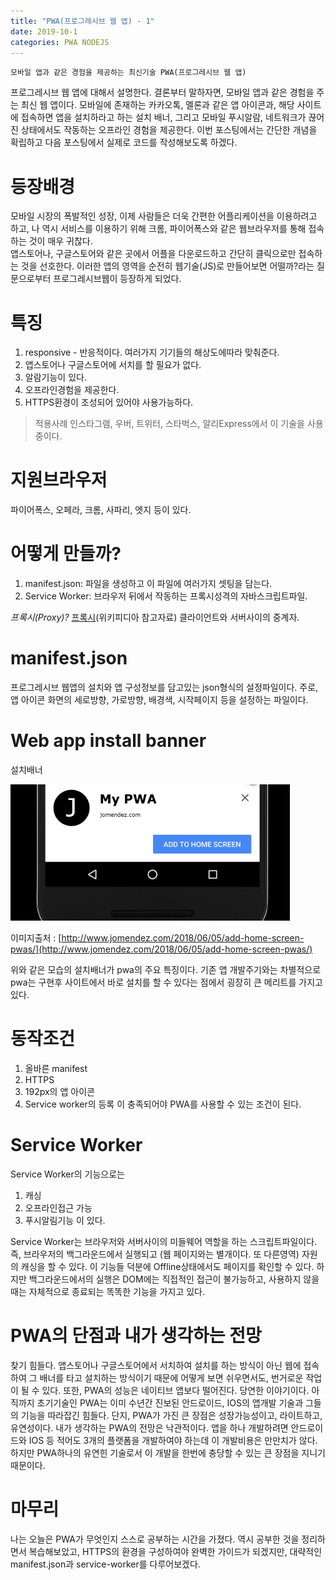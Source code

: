 ```yaml
---
title: "PWA(프로그레시브 웹 앱) - 1"
date: 2019-10-1
categories: PWA NODEJS
---
```


`모바일 앱과 같은 경험을 제공하는 최신기술 PWA(프로그레시브 웹 앱)`

프로그레시브 웹 앱에 대해서 설명한다.
결론부터 말하자면, 모바일 앱과 같은 경험을 주는 최신 웹 앱이다.
모바일에 존재하는 카카오톡, 멜론과 같은 앱 아이콘과, 해당 사이트에 접속하면 앱을 설치하라고 하는 설치 배너, 그리고
모바일 푸시알람, 네트워크가 끊어진 상태에서도 작동하는 오프라인 경험을 제공한다.
이번 포스팅에서는 간단한 개념을 확립하고 다음 포스팅에서 실제로 코드를 작성해보도록 하겠다.

# 등장배경

모바일 시장의 폭발적인 성장, 이제 사람들은 더욱 간편한 어플리케이션을 이용하려고 하고, 나 역시
서비스를 이용하기 위해 크롬, 파이어폭스와 같은 웹브라우저를 통해 접속하는 것이 매우 귀찮다.<br>
앱스토어나, 구글스토어와 같은 곳에서 어플을 다운로드하고 간단히 클릭으로만 접속하는 것을 선호한다.
이러한 앱의 영역을 순전히 웹기술(JS)로 만들어보면 어떨까?라는 질문으로부터 프로그레시브웹이 등장하게 되었다.

# 특징

1. responsive - 반응적이다. 여러가지 기기들의 해상도에따라 맞춰준다.
2. 앱스토어나 구글스토어에 서치를 할 필요가 없다.
3. 알람기능이 있다.
4. 오프라인경험을 제공한다.
5. HTTPS환경이 조성되어 있어야 사용가능하다.

> 적용사례
> 인스타그램, 우버, 트위터, 스타벅스, 알리Express에서 이 기술을 사용중이다.

# 지원브라우저

파이어폭스, 오페라, 크롬, 사파리, 엣지 등이 있다.

# 어떻게 만들까?

1. manifest.json: 파일을 생성하고 이 파일에 여러가지 셋팅을 담는다.
2. Service Worker: 브라우저 뒤에서 작동하는 프록시성격의 자바스크립트파일.

_프록시(Proxy)?_
[프록시](https://ko.wikipedia.org/wiki/%ED%94%84%EB%A1%9D%EC%8B%9C_%EC%84%9C%EB%B2%84)(위키피디아 참고자료)
클라이언트와 서버사이의 중계자.

# manifest.json

프로그레시브 웹앱의 설치와 앱 구성정보를 담고있는 json형식의 설정파일이다.
주로, 앱 아이콘 화면의 세로방향, 가로방향, 배경색, 시작페이지 등을 설정하는 파일이다.

# Web app install banner

설치배너<br>

![pwa](/asset/pwa.png)

이미지출처 : [http://www.jomendez.com/2018/06/05/add-home-screen-pwas/](http://www.jomendez.com/2018/06/05/add-home-screen-pwas/)

위와 같은 모습의 설치배너가 pwa의 주요 특징이다.
기존 앱 개발주기와는 차별적으로 pwa는 구현후 사이트에서 바로 설치를 할 수 있다는 점에서
굉장히 큰 메리트를 가지고있다.

# 동작조건

1. 올바른 manifest
2. HTTPS
3. 192px의 앱 아이콘
4. Service worker의 등록
   이 충족되어야 PWA를 사용할 수 있는 조건이 된다.

# Service Worker

Service Worker의 기능으로는

1. 캐싱
2. 오프라인접근 가능
3. 푸시알림기능
   이 있다.

Service Worker는 브라우저와 서버사이의 미들웨어 역할을 하는 스크립트파일이다.
즉, 브라우저의 백그라운드에서 실행되고 (웹 페이지와는 별개이다. 또 다른영역)
자원의 캐싱을 할 수 있다. 이 기능들 덕분에 Offline상태에서도 페이지를 확인할 수 있다. 하지만 백그라운드에서의 실행은 DOM에는 직접적인 접근이 불가능하고, 사용하지 않을때는 자체적으로
종료되는 똑똑한 기능을 가지고 있다.

# PWA의 단점과 내가 생각하는 전망

찾기 힘들다. 앱스토어나 구글스토어에서 서치하여 설치를 하는 방식이 아닌 웹에 접속하여 그 배너를 타고
설치하는 방식이기 때문에 어떻게 보면 쉬우면서도, 번거로운 작업이 될 수 있다. 또한, PWA의 성능은 네이티브 앱보다 떨어진다. 당연한 이야기이다. 아직까지 초기기술인 PWA는 이미 수년간 진보된 안드로이드, IOS의 앱개발 기술과 그들의 기능을 따라잡긴 힘들다. 단지, PWA가 가진 큰 장점은 성장가능성이고, 라이트하고, 유연성이다. 내가 생각하는 PWA의 전망은 낙관적이다. 앱을 하나 개발하려면 안드로이드와 IOS 등 적어도 3개의 플랫폼을 개발하여야 하는데 이 개발비용은 만만치가 않다. 하지만 PWA하나의 유연힌 기술로서 이 개발을 한번에 충당할 수 있는 큰 장점을 지니기 때문이다.

# 마무리

나는 오늘은 PWA가 무엇인지 스스로 공부하는 시간을 가졌다. 역시 공부한 것을 정리하면서 복습해보았고,
HTTPS의 환경을 구성하여야 완벽한 가이드가 되겠지만, 대략적인 manifest.json과 service-worker를 다루어보겠다.

[jekyll-docs]: https://jekyllrb.com/docs/home
[jekyll-gh]: https://github.com/jekyll/jekyll
[jekyll-talk]: https://talk.jekyllrb.com/
